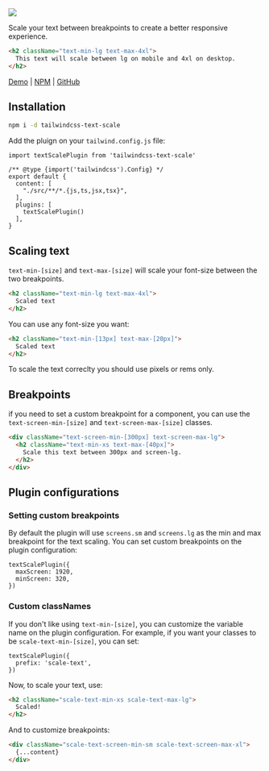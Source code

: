 <img src="https://raw.githubusercontent.com/matiasngf/tailwindcss-text-scale/main/text-scale-logo.png"/>

Scale your text between breakpoints to create a better responsive experience.

```html
<h2 className="text-min-lg text-max-4xl">
  This text will scale between lg on mobile and 4xl on desktop.
</h2>
```

<a href="https://tailwindcss-text-scale.vercel.app/" target="_blank">Demo</a> | 
<a href="https://www.npmjs.com/package/tailwindcss-text-scale" target="_blank">NPM</a> |
<a href="https://github.com/matiasngf/tailwindcss-text-scale" target="_blank">GitHub</a>

## Installation

```bash
npm i -d tailwindcss-text-scale
```

Add the pluign on your `tailwind.config.js` file:

```tsx
import textScalePlugin from 'tailwindcss-text-scale'

/** @type {import('tailwindcss').Config} */
export default {
  content: [
    "./src/**/*.{js,ts,jsx,tsx}",
  ],
  plugins: [
    textScalePlugin()
  ],
}
```

## Scaling text

`text-min-[size]` and `text-max-[size]` will scale your font-size between the two breakpoints.

```html
<h2 className="text-min-lg text-max-4xl">
  Scaled text
</h2>
```

You can use any font-size you want:

```html
<h2 className="text-min-[13px] text-max-[20px]">
  Scaled text
</h2>
```

To scale the text correclty you should use pixels or rems only.

## Breakpoints

if you need to set a custom breakpoint for a component, you can use the `text-screen-min-[size]` and `text-screen-max-[size]` classes.

```html
<div className="text-screen-min-[300px] text-screen-max-lg">
  <h2 className="text-min-xs text-max-[40px]">
    Scale this text between 300px and screen-lg.
  </h2>
</div>
```

## Plugin configurations

### Setting custom breakpoints

By default the plugin will use `screens.sm` and `screens.lg` as the min and max breakpoint for the text scaling. You can set custom breakpoints on the plugin configuration:

```tsx
textScalePlugin({
  maxScreen: 1920,
  minScreen: 320,
})
```

### Custom classNames

If you don't like using `text-min-[size]`, you can customize the variable name on the plugin configuration. For example, if you want your classes to be `scale-text-min-[size]`, you can set:

```tsx
textScalePlugin({
  prefix: 'scale-text',
})
```

Now, to scale your text, use:

```html
<h2 className="scale-text-min-xs scale-text-max-lg">
  Scaled!
</h2>
```

And to customize breakpoints:

```html
<div className="scale-text-screen-min-sm scale-text-screen-max-xl">
  {...content}
</div>
```